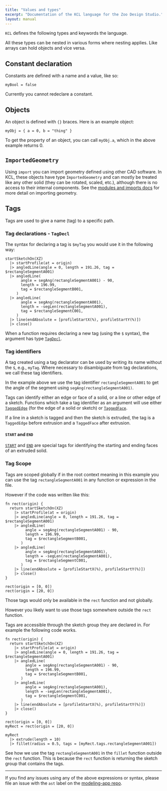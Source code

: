 ```yaml
---
title: "Values and types"
excerpt: "Documentation of the KCL language for the Zoo Design Studio."
layout: manual
---
```


`KCL` defines the following types and keywords the language.

All these types can be nested in various forms where nesting applies. Like
arrays can hold objects and vice versa.

## Constant declaration

Constants are defined with a name and a value, like so:

```kcl
myBool = false
```

Currently you cannot redeclare a constant.


## Objects

An object is defined with `{}` braces. Here is an example object:

```kcl
myObj = { a = 0, b = "thing" }
```

To get the property of an object, you can call `myObj.a`, which in the above
example returns 0.

## `ImportedGeometry`

Using `import` you can import geometry defined using other CAD software. In KCL,
these objects have type `ImportedGeometry` and can mostly be treated like any
other solid (they can be rotated, scaled, etc.), although there is no access to
their internal components. See the [modules and imports docs](modules) for more
detail on importing geometry.


## Tags

Tags are used to give a name (tag) to a specific path.

### Tag declarations - `TagDecl`

The syntax for declaring a tag is `$myTag` you would use it in the following
way:

```kcl
startSketchOn(XZ)
  |> startProfile(at = origin)
  |> angledLine(angle = 0, length = 191.26, tag = $rectangleSegmentA001)
  |> angledLine(
       angle = segAng(rectangleSegmentA001) - 90,
       length = 196.99,
       tag = $rectangleSegmentB001,
     )
  |> angledLine(
       angle = segAng(rectangleSegmentA001),
       length = -segLen(rectangleSegmentA001),
       tag = $rectangleSegmentC001,
     )
  |> line(endAbsolute = [profileStartX(%), profileStartY(%)])
  |> close()
```

When a function requires declaring a new tag (using the `$` syntax), the argument has type [`TagDecl`](/docs/kcl-std/types/std-types-TagDecl).

### Tag identifiers

A tag created using a tag declarator can be used by writing its name without the `$`, e.g., `myTag`.
Where necessary to disambiguate from tag declarations, we call these tag identifiers.

In the example above we use the tag identifier `rectangleSegmentA001` to get the angle of the segment
using `segAng(rectangleSegmentA001)`.

Tags can identify either an edge or face of a solid, or a line or other edge of a sketch. Functions
which take a tag identifier as an argument will use either [`TaggedEdge`](/docs/kcl-std/types/std-types-TaggedEdge) (for the edge of a
solid or sketch) or [`TaggedFace`](/docs/kcl-std/types/std-types-TaggedFace).

If a line in a sketch is tagged and then the sketch is extruded, the tag is a `TaggedEdge` before
extrusion and a `TaggedFace` after extrusion.

#### `START` and `END`

[`START`](/docs/kcl-std/consts/std-START) and [`END`](/docs/kcl-std/consts/std-END) are special tags
for identifying the starting and ending faces of an extruded solid.


### Tag Scope

Tags are scoped globally if in the root context meaning in this example you can 
use the tag `rectangleSegmentA001` in any function or expression in the file.

However if the code was written like this:

```kcl
fn rect(origin) {
  return startSketchOn(XZ)
    |> startProfile(at = origin)
    |> angledLine(angle = 0, length = 191.26, tag = $rectangleSegmentA001)
    |> angledLine(
         angle = segAng(rectangleSegmentA001) - 90,
         length = 196.99,
         tag = $rectangleSegmentB001,
       )
    |> angledLine(
         angle = segAng(rectangleSegmentA001),
         length = -segLen(rectangleSegmentA001),
         tag = $rectangleSegmentC001,
       )
    |> line(endAbsolute = [profileStartX(%), profileStartY(%)])
    |> close()
}

rect(origin = [0, 0])
rect(origin = [20, 0])
``` 

Those tags would only be available in the `rect` function and not globally.

However you likely want to use those tags somewhere outside the `rect` function.

Tags are accessible through the sketch group they are declared in.
For example the following code works.

```kcl
fn rect(origin) {
  return startSketchOn(XZ)
    |> startProfile(at = origin)
    |> angledLine(angle = 0, length = 191.26, tag = $rectangleSegmentA001)
    |> angledLine(
         angle = segAng(rectangleSegmentA001) - 90,
         length = 196.99,
         tag = $rectangleSegmentB001,
       )
    |> angledLine(
         angle = segAng(rectangleSegmentA001),
         length = -segLen(rectangleSegmentA001),
         tag = $rectangleSegmentC001,
       )
    |> line(endAbsolute = [profileStartX(%), profileStartY(%)])
    |> close()
}

rect(origin = [0, 0])
myRect = rect(origin = [20, 0])

myRect
  |> extrude(length = 10)
  |> fillet(radius = 0.5, tags = [myRect.tags.rectangleSegmentA001])
```

See how we use the tag `rectangleSegmentA001` in the `fillet` function outside
the `rect` function. This is because the `rect` function is returning the
sketch group that contains the tags.

---

If you find any issues using any of the above expressions or syntax,
please file an issue with the `ast` label on the [modeling-app
repo](https://github.com/KittyCAD/modeling-app/issues/new).
